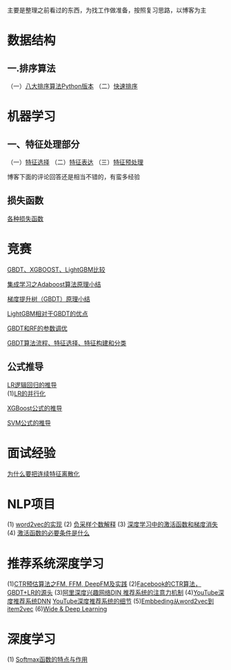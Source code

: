 主要是整理之前看过的东西，为找工作做准备，按照复习思路，以博客为主
# 数据结构
## 一.排序算法

（一）[八大排序算法Python版本](https://zhuanlan.zhihu.com/p/25074334)
（二）[快速排序](http://yshblog.com/blog/170)

# 机器学习
## 一、特征处理部分
（一）[特征选择](https://www.cnblogs.com/pinard/p/9032759.html)
（二）[特征表达](https://www.cnblogs.com/pinard/p/9061549.html)
（三）[特征预处理](https://www.cnblogs.com/pinard/p/9061549.html)

博客下面的评论回答还是相当不错的，有蛮多经验

## 损失函数
[各种损失函数](https://www.jianshu.com/p/477a8c1cb05d)

# 竞赛
[GBDT、XGBOOST、LightGBM比较](https://marian5211.github.io/2018/03/12/%E3%80%90%E6%9C%BA%E5%99%A8%E5%AD%A6%E4%B9%A0%E3%80%91gbdt-xgboost-lightGBM%E6%AF%94%E8%BE%83/)

[集成学习之Adaboost算法原理小结](https://www.cnblogs.com/pinard/p/6133937.html)

[梯度提升树（GBDT）原理小结](https://www.cnblogs.com/pinard/p/6140514.html)

[LightGBM相对于GBDT的优点](https://www.msra.cn/zh-cn/news/features/lightgbm-20170105)

[GBDT和RF的参数调优](https://cloud.tencent.com/developer/article/1087035)

[GBDT算法流程、特征选择、特征构建和分类](https://www.cnblogs.com/ModifyRong/p/7744987.html)

## 公式推导

[LR逻辑回归的推导](https://zhuanlan.zhihu.com/p/44591359)  
(1)[LR的并行化](https://blog.csdn.net/qq_32742009/article/details/81839071)

[XGBoost公式的推导](https://blog.csdn.net/yangxudong/article/details/53872141)  

[SVM公式的推导](https://www.jianshu.com/p/3531bb9dd658)  

# 面试经验

[为什么要把连续特征离散化](https://www.zhihu.com/question/31989952)


# NLP项目
(1) [word2vec的实现](https://github.com/pakrchen/text-antispam/tree/master/word2vec) (2) [负采样个数解释](https://zhuanlan.zhihu.com/p/39684349) (3) [深度学习中的激活函数和梯度消失](https://www.cnblogs.com/willnote/p/6912798.html) (4) [激活函数的必要条件是什么](https://www.zhihu.com/question/67366051) 

# 推荐系统深度学习
(1)[CTR预估算法之FM, FFM, DeepFM及实践](https://blog.csdn.net/John_xyz/article/details/78933253)
(2)[Facebook的CTR算法，GBDT+LR的源头](https://zhuanlan.zhihu.com/p/57987311)
(3)[阿里深度兴趣网络DIN 推荐系统的注意力机制](https://zhuanlan.zhihu.com/p/51623339)
(4)[YouTube深度推荐系统DNN](https://zhuanlan.zhihu.com/p/52169807) [YouTube深度推荐系统的细节](https://zhuanlan.zhihu.com/p/52504407)
(5)[Embbeding从word2vec到item2vec](https://zhuanlan.zhihu.com/p/53194407)
(6)[Wide & Deep Learning](https://blog.csdn.net/google19890102/article/details/78171283)

# 深度学习
(1) [Softmax函数的特点与作用](https://www.zhihu.com/question/23765351)
